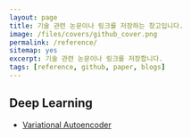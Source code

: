 ```yaml
---
layout: page
title: 기술 관련 논문이나 링크를 저장하는 창고입니다.
image: /files/covers/github_cover.png
permalink: /reference/
sitemap: yes
excerpt: 기술 관련 논문이나 링크를 저장합니다.
tags: [reference, github, paper, blogs]
---
```

<a id="refence" href="https://github.com/kionkim"></a>

## Deep Learning

* [Variational Autoencoder](http://210.121.159.217:9090/kionkim/kyungbpook-lecture/blob/master/notebooks/VAE_using_MLP.ipynb)
